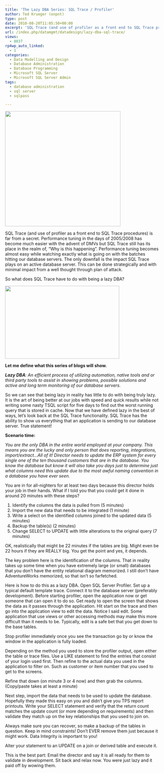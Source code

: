 ```yaml
---
title: 'The Lazy DBA Series: SQL Trace / Profiler'
author: Ted Krueger (onpnt)
type: post
date: 2010-08-20T11:05:50+00:00
excerpt: 'SQL Trace (and use of profiler as a front end to SQL Trace procedures) is far from a secret.  Performance tuning in the days of 2005/2008 has become much easier with the advent of DMVs but SQL Trace still has its place in the realm of, "Why is this happening".  Performance issues real-time and tuning becomes almost, easy while watching exactly what it going on with the batches hitting out database servers.  The only downfall is the impact SQL Trace plays on an active database server.  This can be done strategically and with minimal impact from a well thought through plan of attack.'
url: /index.php/datamgmt/datadesign/lazy-dba-sql-trace/
views:
  - 8037
rp4wp_auto_linked:
  - 1
categories:
  - Data Modelling and Design
  - Database Administration
  - Database Programming
  - Microsoft SQL Server
  - Microsoft SQL Server Admin
tags:
  - database administration
  - sql server
  - sqlpass

---
```

<div class="image_block">
  <img src="/wp-content/uploads/blogs/DataMgmt/lazydba.gif" alt="" title="" width="378" height="378" />
</div>

SQL Trace (and use of profiler as a front end to SQL Trace procedures) is far from a secret. Performance tuning in the days of 2005/2008 has become much easier with the advent of DMVs but SQL Trace still has its place in the realm of, &#8220;Why is this happening&#8221;. Performance tuning becomes almost easy while watching exactly what is going on with the batches hitting our database servers. The only downfall is the impact SQL Trace plays on an active database server. This can be done strategically and with minimal impact from a well thought through plan of attack. 

So what does SQL Trace have to do with being a lazy DBA?

<div class="image_block">
  <img src="/wp-content/uploads/blogs/DataMgmt/lazydba_1.gif" alt="" title="" width="374" height="239" />
</div>

**Let me define what this series of blogs will show.**

_**Lazy DBA**: An efficient process of utilizing automation, native tools and or third party tools to assist in showing problems, possible solutions and active and long term monitoring of our database servers._

So we can see that being lazy in reality has little to do with being truly lazy. It is the art of being better at our jobs with speed and quick results while not writing some nasty TSQL script for five days to find out the worst running query that is stored in cache. Now that we have defined lazy in the best of ways, let’s look back at the SQL Trace functionality. SQL Trace has the ability to show us everything that an application is sending to our database server. True statement! 

**Scenario time:**

_You are the only DBA in the entire world employed at your company. This means you are the lucky and only person that does reporting, integrations, import/extract&#8230;All of it! Director needs to update the ERP system for every single one of the ten thousand customers that are in the database. You know the database but know it will also take you days just to determine just what columns need this update due to the most awful naming convention in a database you have ever seen._ 

You are in for all-nighters for at least two days because this director holds your job in their hands. What if I told you that you could get it done in around 20 minutes with these steps?

  1. Identify the columns the data is pulled from (5 minutes)
  2. Import the new data that needs to be integrated (1 minute)
  3. Write a select on the identified columns joined to the updated data (5 minutes)
  4. Backup the table(s) (2 minutes)
  5. Change SELECT to UPDATE with little alterations to the original query (7 minutes)

OK, realistically that might be 22 minutes if the tables are big. Might even be 22 hours if they are REALLY big. You get the point and yes, it depends.

The key problem here is the identification of the columns. That in reality takes up some time when you have extremely large (or small) databases that you don’t have the entity relational diagram memorized. I still don’t have AdventureWorks memorized, so that isn’t so farfetched. 

Here is how to do this as a lazy DBA. Open SQL Server Profiler. Set up a typical default template trace. Connect it to the database server (preferably development). Before starting profiler, open the application now or get someone that can open it to do so. Get ready to open the screen that shows the data as it passes through the application. Hit start on the trace and then go into the application view to edit the data. Notice I said edit. Some application that use views or other accessing methods may make this more difficult than it needs to be. Typically, edit is a safe bet that you get down to the base tables.

Stop profiler immediately once you see the transaction go by or know the window in the application is fully loaded. 

Depending on the method you used to store the profiler output, open either the table or trace files. Use a LIKE statement to find the entries that consist of your login used first. Then refine to the actual data you used in the application to filter on. Such as customer or item number that you used to get to the screens. 

Refine that down (on minute 3 or 4 now) and then grab the columns. (Copy/paste takes at least a minute)

Next step, import the data that needs to be used to update the database. Hopefully they made this easy on you and didn’t give you TPS report printouts. Write your SELECT statement and verify that the return count matches the update count (or more depending on requirements) and then validate they match up on the key relationships that you used to join on. 

Always make sure you can recover, so make a backup of the tables in question. Keep in mind constraints! Don’t EVER remove them just because it might work. Data Integrity is important to you!

Alter your statement to an UPDATE on a join or derived table and execute it.

This is the best part: Email the director and say it is all ready for them to validate in development. Sit back and relax now. You were just lazy and it paid off by wowing them.